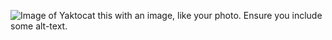 ![Image of Yaktocat](https://octodex.github.com/images/yaktocat.png)
 this with an image, like your photo. Ensure you include some alt-text.
